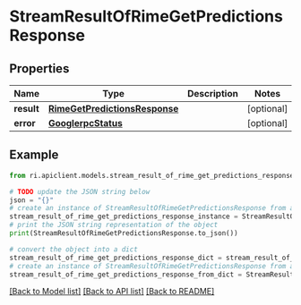 # StreamResultOfRimeGetPredictionsResponse


## Properties

Name | Type | Description | Notes
------------ | ------------- | ------------- | -------------
**result** | [**RimeGetPredictionsResponse**](RimeGetPredictionsResponse.md) |  | [optional] 
**error** | [**GooglerpcStatus**](GooglerpcStatus.md) |  | [optional] 

## Example

```python
from ri.apiclient.models.stream_result_of_rime_get_predictions_response import StreamResultOfRimeGetPredictionsResponse

# TODO update the JSON string below
json = "{}"
# create an instance of StreamResultOfRimeGetPredictionsResponse from a JSON string
stream_result_of_rime_get_predictions_response_instance = StreamResultOfRimeGetPredictionsResponse.from_json(json)
# print the JSON string representation of the object
print(StreamResultOfRimeGetPredictionsResponse.to_json())

# convert the object into a dict
stream_result_of_rime_get_predictions_response_dict = stream_result_of_rime_get_predictions_response_instance.to_dict()
# create an instance of StreamResultOfRimeGetPredictionsResponse from a dict
stream_result_of_rime_get_predictions_response_from_dict = StreamResultOfRimeGetPredictionsResponse.from_dict(stream_result_of_rime_get_predictions_response_dict)
```
[[Back to Model list]](../README.md#documentation-for-models) [[Back to API list]](../README.md#documentation-for-api-endpoints) [[Back to README]](../README.md)


